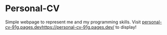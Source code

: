 # Personal-CV

Simple webpage to represent me and my programming skills. Visit [personal-cv-91g.pages.dev](https://personal-cv-91g.pages.dev/)https://personal-cv-91g.pages.dev/ to display!

